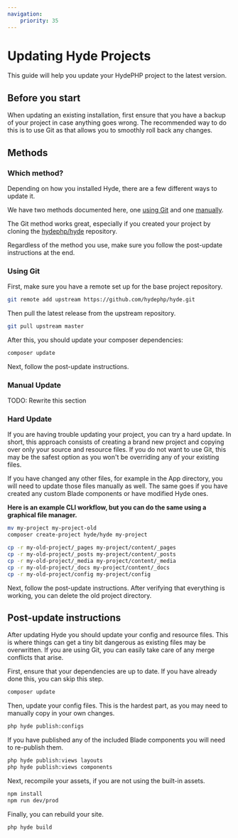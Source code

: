 ```yaml
---
navigation:
    priority: 35
---
```


# Updating Hyde Projects

This guide will help you update your HydePHP project to the latest version.


## Before you start

When updating an existing installation, first ensure that you have a backup of your project in case anything goes wrong.
The recommended way to do this is to use Git as that allows you to smoothly roll back any changes.


## Methods

### Which method?

Depending on how you installed Hyde, there are a few different ways to update it.

We have two methods documented here, one [using Git](#using-git) and one [manually](#manual-update).

The Git method works great, especially if you created your project by cloning the [hydephp/hyde](https://github.com/hydephp/hyde) repository.

Regardless of the method you use, make sure you follow the post-update instructions at the end.

### Using Git

First, make sure you have a remote set up for the base project repository.

```bash
git remote add upstream https://github.com/hydephp/hyde.git
```

Then pull the latest release from the upstream repository.

```bash
git pull upstream master
```

After this, you should update your composer dependencies:

```bash
composer update
```

Next, follow the post-update instructions.

### Manual Update

TODO: Rewrite this section

### Hard Update

If you are having trouble updating your project, you can try a hard update. In short, this approach consists of creating
a brand new project and copying over only your source and resource files. If you do not want to use Git, this may be
the safest option as you won't be overriding any of your existing files.

If you have changed any other files, for example in the App directory, you will need to update those files manually as well.
The same goes if you have created any custom Blade components or have modified Hyde ones.

**Here is an example CLI workflow, but you can do the same using a graphical file manager.**

```bash
mv my-project my-project-old
composer create-project hyde/hyde my-project

cp -r my-old-project/_pages my-project/content/_pages
cp -r my-old-project/_posts my-project/content/_posts
cp -r my-old-project/_media my-project/content/_media
cp -r my-old-project/_docs my-project/content/_docs
cp -r my-old-project/config my-project/config
```

Next, follow the post-update instructions. After verifying that everything is working, you can delete the old project directory.


## Post-update instructions

After updating Hyde you should update your config and resource files. This is where things can get a tiny bit dangerous
as existing files may be overwritten. If you are using Git, you can easily take care of any merge conflicts that arise.

First, ensure that your dependencies are up to date. If you have already done this, you can skip this step.

```bash
composer update
```

Then, update your config files. This is the hardest part, as you may need to manually copy in your own changes.

```bash
php hyde publish:configs
```

If you have published any of the included Blade components you will need to re-publish them.

```bash
php hyde publish:views layouts
php hyde publish:views components
```

Next, recompile your assets, if you are not using the built-in assets.

```bash
npm install
npm run dev/prod
```

Finally, you can rebuild your site.

```bash
php hyde build
```
